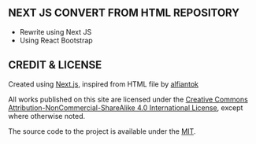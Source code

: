 ## NEXT JS CONVERT FROM HTML REPOSITORY

- Rewrite using Next JS
- Using React Bootstrap

## CREDIT & LICENSE

Created using [Next.js](https://nextjs.org/), inspired from HTML file by [alfiantok](https://github.com/alfiantok/landing-page-sepatu)

All works published on this site are licensed under the <a rel="license" href="http://creativecommons.org/licenses/by-nc-sa/4.0/">Creative Commons Attribution-NonCommercial-ShareAlike 4.0 International License</a>, except where otherwise noted.

The source code to the project is available under the [MIT](LICENSE).

